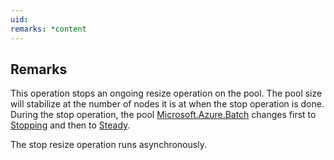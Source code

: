 ```yaml
---
uid: 
remarks: *content
---
```

## Remarks  
 This operation stops an ongoing resize operation on the pool.  The pool size will stabilize at the number of nodes it is at             when the stop operation is done.  During the stop operation, the pool [Microsoft.Azure.Batch](assetId:///N:Microsoft.Azure.Batch?qualifyHint=False&autoUpgrade=True) changes first             to [Stopping](assetId:///T:Microsoft.Azure.Batch.Common.AllocationState?qualifyHint=False&autoUpgrade=True) and then to [Steady](assetId:///T:Microsoft.Azure.Batch.Common.AllocationState?qualifyHint=False&autoUpgrade=True).  
  
 The stop resize operation runs asynchronously.